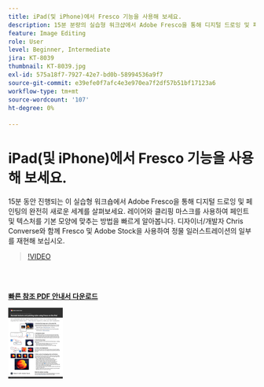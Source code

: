 ```yaml
---
title: iPad(및 iPhone)에서 Fresco 기능을 사용해 보세요.
description: 15분 분량의 실습형 워크샵에서 Adobe Fresco을 통해 디지털 드로잉 및 페인팅의 완전히 새로운 세계를 살펴보세요.
feature: Image Editing
role: User
level: Beginner, Intermediate
jira: KT-8039
thumbnail: KT-8039.jpg
exl-id: 575a18f7-7927-42e7-bd0b-58994536a9f7
source-git-commit: e39efe0f7afc4e3e970ea7f2df57b51bf17123a6
workflow-type: tm+mt
source-wordcount: '107'
ht-degree: 0%

---
```


# iPad(및 iPhone)에서 Fresco 기능을 사용해 보세요.

15분 동안 진행되는 이 실습형 워크숍에서 Adobe Fresco을 통해 디지털 드로잉 및 페인팅의 완전히 새로운 세계를 살펴보세요. 레이어와 클리핑 마스크를 사용하여 페인트 및 텍스처를 기본 모양에 맞추는 방법을 빠르게 알아봅니다. 디자이너/개발자 Chris Converse와 함께 Fresco 및 Adobe Stock을 사용하여 정물 일러스트레이션의 일부를 재현해 보십시오.

>[!VIDEO](https://video.tv.adobe.com/v/3410423?hidetitle=true&captions=kor)

<br> 

[**빠른 참조 PDF 안내서 다운로드**](../quick-reference/Frescoworkshop.pdf)

[![빠른 참조 가이드의 첫 페이지 이미지](assets/FrescoworkshopPage1.png)](../quick-reference/Frescoworkshop.pdf)